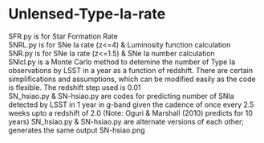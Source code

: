 # Unlensed-Type-Ia-rate

SFR.py is for Star Formation Rate\
SNRL.py is for SNe Ia rate (z<=4) & Luminosity function calculation\
SNR.py is for SNe Ia rate (z<=1.5) & SNe Ia number calculation\
SNlcl.py is a Monte Carlo method to detemine the number of Type Ia observations by LSST in a year as a function of redshift. There are certain simplifications and assumptions, which can be modified easily as the code is flexible. The redshift step used is 0.01\
SN_hsiao.py & SN-hsiao.py are codes for predicting number of SNIa detected by LSST in 1 year in g-band given the cadence of once every 2.5 weeks upto a redshift of 2.0 (Note: Oguri & Marshall (2010) predicts for 10 years)
SN_hsiao.py & SN-hsiao.py are alternate versions of each other; generates the same output SN-hsiao.png
